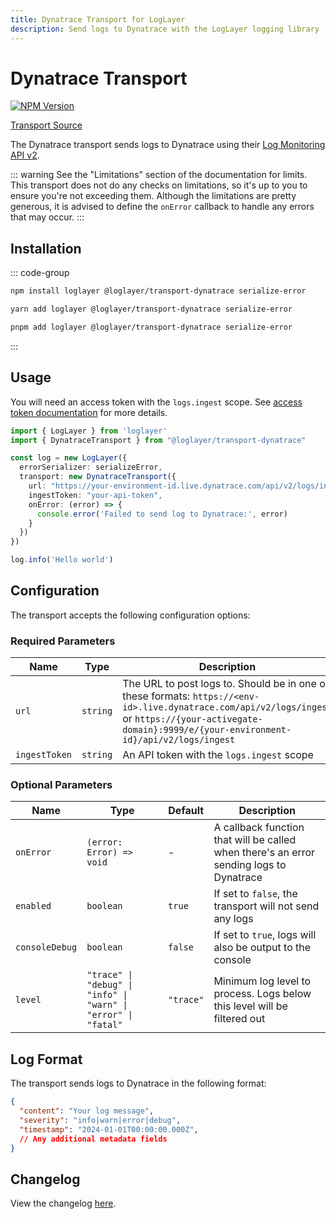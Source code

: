 ```yaml
---
title: Dynatrace Transport for LogLayer
description: Send logs to Dynatrace with the LogLayer logging library
---
```


# Dynatrace Transport <Badge type="tip" text="Server" />

[![NPM Version](https://img.shields.io/npm/v/%40loglayer%2Ftransport-dynatrace)](https://www.npmjs.com/package/@loglayer/transport-dynatrace)

[Transport Source](https://github.com/loglayer/loglayer/tree/master/packages/transports/dynatrace)

The Dynatrace transport sends logs to Dynatrace using their [Log Monitoring API v2](https://docs.dynatrace.com/docs/discover-dynatrace/references/dynatrace-api/environment-api/log-monitoring-v2/post-ingest-logs).

::: warning
See the "Limitations" section of the documentation for limits.
This transport does not do any checks on limitations, so it's up to you to ensure you're not exceeding them.
Although the limitations are pretty generous, it is advised to define the `onError` callback to handle any errors that may occur.
:::

## Installation

::: code-group
```bash [npm]
npm install loglayer @loglayer/transport-dynatrace serialize-error
```

```bash [yarn]
yarn add loglayer @loglayer/transport-dynatrace serialize-error
```

```bash [pnpm]
pnpm add loglayer @loglayer/transport-dynatrace serialize-error
```
:::

## Usage

You will need an access token with the `logs.ingest` scope. See [access token documentation](https://docs.dynatrace.com/docs/discover-dynatrace/references/dynatrace-api/basics/dynatrace-api-authentication) for more details.

```typescript
import { LogLayer } from 'loglayer'
import { DynatraceTransport } from "@loglayer/transport-dynatrace"

const log = new LogLayer({
  errorSerializer: serializeError,
  transport: new DynatraceTransport({
    url: "https://your-environment-id.live.dynatrace.com/api/v2/logs/ingest",
    ingestToken: "your-api-token",
    onError: (error) => {
      console.error('Failed to send log to Dynatrace:', error)
    }
  })
})

log.info('Hello world')
```

## Configuration

The transport accepts the following configuration options:

### Required Parameters

| Name | Type | Description |
|------|------|-------------|
| `url` | `string` | The URL to post logs to. Should be in one of these formats: `https://<env-id>.live.dynatrace.com/api/v2/logs/ingest` or `https://{your-activegate-domain}:9999/e/{your-environment-id}/api/v2/logs/ingest` |
| `ingestToken` | `string` | An API token with the `logs.ingest` scope |

### Optional Parameters

| Name | Type | Default | Description |
|------|------|---------|-------------|
| `onError` | `(error: Error) => void` | - | A callback function that will be called when there's an error sending logs to Dynatrace |
| `enabled` | `boolean` | `true` | If set to `false`, the transport will not send any logs |
| `consoleDebug` | `boolean` | `false` | If set to `true`, logs will also be output to the console |
| `level` | `"trace" \| "debug" \| "info" \| "warn" \| "error" \| "fatal"` | `"trace"` | Minimum log level to process. Logs below this level will be filtered out |

## Log Format

The transport sends logs to Dynatrace in the following format:

```json
{
  "content": "Your log message",
  "severity": "info|warn|error|debug",
  "timestamp": "2024-01-01T00:00:00.000Z",
  // Any additional metadata fields
}
```

## Changelog

View the changelog [here](./changelogs/dynatrace-changelog.md).
